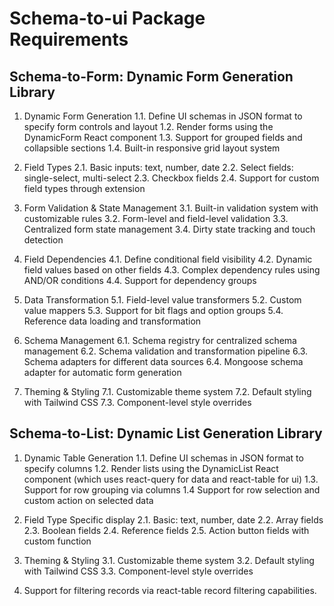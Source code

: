 # Schema-to-ui Package Requirements

## Schema-to-Form: Dynamic Form Generation Library

1. Dynamic Form Generation
   1.1. Define UI schemas in JSON format to specify form controls and layout
   1.2. Render forms using the DynamicForm React component
   1.3. Support for grouped fields and collapsible sections
   1.4. Built-in responsive grid layout system

2. Field Types
   2.1. Basic inputs: text, number, date
   2.2. Select fields: single-select, multi-select
   2.3. Checkbox fields
   2.4. Support for custom field types through extension

3. Form Validation & State Management
   3.1. Built-in validation system with customizable rules
   3.2. Form-level and field-level validation
   3.3. Centralized form state management
   3.4. Dirty state tracking and touch detection

4. Field Dependencies
   4.1. Define conditional field visibility
   4.2. Dynamic field values based on other fields
   4.3. Complex dependency rules using AND/OR conditions
   4.4. Support for dependency groups

5. Data Transformation
   5.1. Field-level value transformers
   5.2. Custom value mappers
   5.3. Support for bit flags and option groups
   5.4. Reference data loading and transformation

6. Schema Management
   6.1. Schema registry for centralized schema management
   6.2. Schema validation and transformation pipeline
   6.3. Schema adapters for different data sources
   6.4. Mongoose schema adapter for automatic form generation

7. Theming & Styling
   7.1. Customizable theme system
   7.2. Default styling with Tailwind CSS
   7.3. Component-level style overrides


## Schema-to-List: Dynamic List Generation Library

1. Dynamic Table Generation
   1.1. Define UI schemas in JSON format to specify columns
   1.2. Render lists using the DynamicList React component (which uses react-query for data and react-table for ui)
   1.3. Support for row grouping via columns
   1.4  Support for row selection and custom action on selected data

2. Field Type Specific display
   2.1. Basic: text, number, date
   2.2. Array fields
   2.3. Boolean fields
   2.4. Reference fields
   2.5. Action button fields with custom function
   
3. Theming & Styling
    3.1. Customizable theme system
    3.2. Default styling with Tailwind CSS
    3.3. Component-level style overrides

4. Support for filtering records via react-table record filtering capabilities.